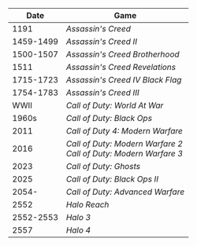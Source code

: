 |Date|Game|
|---|---|
1191 | *Assassin's Creed*
1459-1499 | *Assassin's Creed II* 
1500-1507 | *Assassin's Creed Brotherhood*
1511 | *Assassin's Creed Revelations* 
1715-1723 | *Assassin's Creed IV Black Flag* 
1754-1783 | *Assassin's Creed III*
WWII | *Call of Duty: World At War* 
1960s | *Call of Duty: Black Ops* 
2011 | *Call of Duty 4: Modern Warfare* 
2016 | *Call of Duty: Modern Warfare 2*<br/>*Call of Duty: Modern Warfare 3*
2023 | *Call of Duty: Ghosts* 
2025 | *Call of Duty: Black Ops II* 
2054- | *Call of Duty: Advanced Warfare* 
2552 | *Halo Reach*
2552-2553 | *Halo 3* 
2557 | *Halo 4* 
